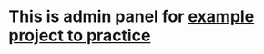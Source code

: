 # This is admin panel for [example project to practice](https://github.com/mati2251/example-page-with-article)
